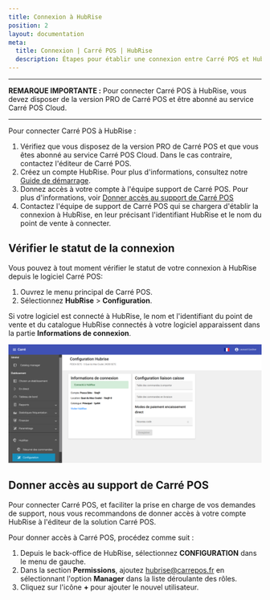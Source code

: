 ```yaml
---
title: Connexion à HubRise
position: 2
layout: documentation
meta:
  title: Connexion | Carré POS | HubRise
  description: Étapes pour établir une connexion entre Carré POS et HubRise. Connectez votre caisse et synchronisez vos données avec d'autres applications.
---
```


---

**REMARQUE IMPORTANTE :** Pour connecter Carré POS à HubRise, vous devez disposer de la version PRO de Carré POS et être abonné au service Carré POS Cloud.

---

Pour connecter Carré POS à HubRise :

1. Vérifiez que vous disposez de la version PRO de Carré POS et que vous êtes abonné au service Carré POS Cloud. Dans le cas contraire, contactez l'éditeur de Carré POS.
1. Créez un compte HubRise. Pour plus d'informations, consultez notre [Guide de démarrage](/docs/getting-started/).
1. Donnez accès à votre compte à l'équipe support de Carré POS. Pour plus d'informations, voir [Donner accès au support de Carré POS](/apps/carre-pos/connexion-hubrise#donner-acc-s-au-support-de-carr-pos)
1. Contactez l'équipe de support de Carré POS qui se chargera d'établir la connexion à HubRise, en leur précisant l'identifiant HubRise et le nom du point de vente à connecter.

## Vérifier le statut de la connexion

Vous pouvez à tout moment vérifier le statut de votre connexion à HubRise depuis le logiciel Carré POS:

1. Ouvrez le menu principal de Carré POS.
1. Sélectionnez **HubRise** > **Configuration**.

Si votre logiciel est connecté à HubRise, le nom et l'identifiant du point de vente et du catalogue HubRise connectés à votre logiciel apparaissent dans la partie **Informations de connexion**.

![Connexion à HubRise - Informations de connexion](./images/006-carre-pos-connection-info.png)

## Donner accès au support de Carré POS

Pour connecter Carré POS, et faciliter la prise en charge de vos demandes de support, nous vous recommandons de donner accès à votre compte HubRise à l'éditeur de la solution Carré POS.

Pour donner accès à Carré POS, procédez comme suit :

1. Depuis le back-office de HubRise, sélectionnez **CONFIGURATION** dans le menu de gauche.
1. Dans la section **Permissions**, ajoutez hubrise@carrepos.fr en sélectionnant l'option **Manager** dans la liste déroulante des rôles.
1. Cliquez sur l'icône **+** pour ajouter le nouvel utilisateur.
